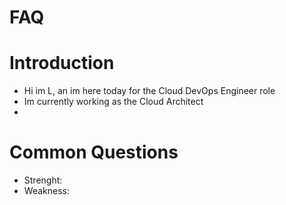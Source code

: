 # FAQ

# Introduction
- Hi im L, an im here today for the Cloud DevOps Engineer role
- Im currently working as the Cloud Architect
- 

# Common Questions
- Strenght: 
- Weakness: 
